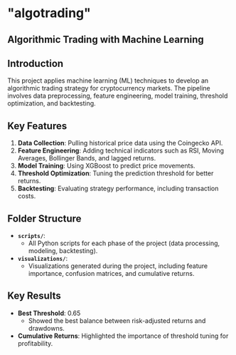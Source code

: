 # "algotrading"

## Algorithmic Trading with Machine Learning

## Introduction
This project applies machine learning (ML) techniques to develop an algorithmic trading strategy for cryptocurrency markets. The pipeline involves data preprocessing, feature engineering, model training, threshold optimization, and backtesting.

## Key Features
1. **Data Collection**: Pulling historical price data using the Coingecko API.
2. **Feature Engineering**: Adding technical indicators such as RSI, Moving Averages, Bollinger Bands, and lagged returns.
3. **Model Training**: Using XGBoost to predict price movements.
4. **Threshold Optimization**: Tuning the prediction threshold for better returns.
5. **Backtesting**: Evaluating strategy performance, including transaction costs.

## Folder Structure
- **`scripts/`**:
  - All Python scripts for each phase of the project (data processing, modeling, backtesting).
- **`visualizations/`**:
  - Visualizations generated during the project, including feature importance, confusion matrices, and cumulative returns.

## Key Results
- **Best Threshold**: 0.65
  - Showed the best balance between risk-adjusted returns and drawdowns.
- **Cumulative Returns**: Highlighted the importance of threshold tuning for profitability.
